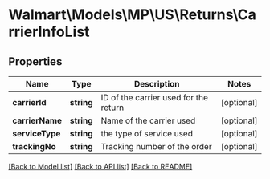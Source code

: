 # Walmart\Models\MP\US\Returns\CarrierInfoList

## Properties

Name | Type | Description | Notes
------------ | ------------- | ------------- | -------------
**carrierId** | **string** | ID of the carrier used for the return | [optional]
**carrierName** | **string** | Name of the carrier used | [optional]
**serviceType** | **string** | the type of service used | [optional]
**trackingNo** | **string** | Tracking number of the order | [optional]


[[Back to Model list]](./) [[Back to API list]](../../../../../README.md#supported-apis) [[Back to README]](../../../../../README.md)
